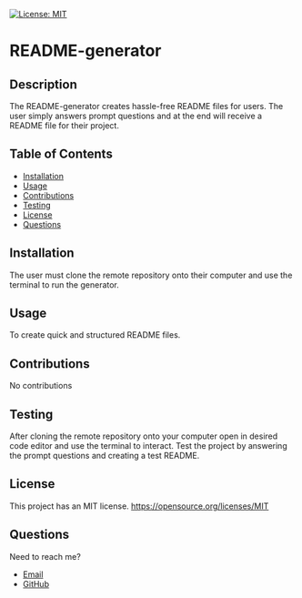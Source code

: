    [![License: MIT](https://img.shields.io/static/v1?label=license&message=MIT&color=green)](https://opensource.org/licenses/MIT)

   # README-generator

  ## Description 
  The README-generator creates hassle-free README files for users. The user simply answers prompt questions and at the end will receive a README file for their project. 
  ## Table of Contents

  * [Installation](#Installation)
  * [Usage](#Usage)
  * [Contributions](#Contributions)
  * [Testing](#Testing)
  * [License](#License)
  * [Questions](#Questions)

  ## Installation
  The user must clone the remote repository onto their computer and use the terminal to run the generator.

  ## Usage
  To create quick and structured README files. 

  ## Contributions
  No contributions

  ## Testing 
  After cloning the remote repository onto your computer open in desired code editor and use the terminal to interact. Test the project by answering the prompt questions and creating a test README.

  ## License 
  This project has an MIT license.
  https://opensource.org/licenses/MIT

 
  

  ## Questions
  Need to reach me?
  * [Email](michvalenz27@gmail.com)
  * [GitHub](https://github.com/MichValenz/README-generator)


       
